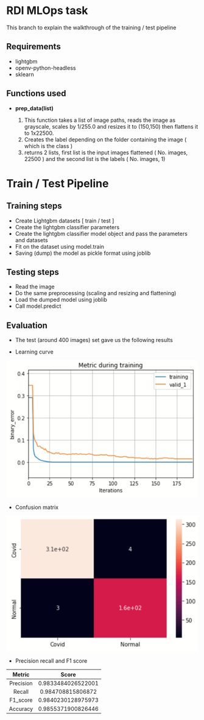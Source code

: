 # RDI MLOps task

This branch to explain the walkthrough of the training / test pipeline


## Requirements
- lightgbm
- openv-python-headless
- sklearn

## Functions used

- **prep_data(list)**

  1. This function takes a list of image paths, reads the image as grayscale, scales by 1/255.0 and resizes it to (150,150) then flattens it to 1x22500. 
  2. Creates the label depending on the folder containing the image ( which is the class )
  3. returns 2 lists, first list is the input images flattened ( No. images, 22500 ) and the second list is the labels ( No. images, 1)


# Train / Test Pipeline

## Training steps

- Create Lightgbm datasets [ train / test ]
- Create the lightgbm classifier parameters
- Create the lightgbm classifier model object and pass the parameters and datasets
- Fit on the dataset using model.train
- Saving (dump) the model as pickle format using joblib

## Testing steps
- Read the image
- Do the same preprocessing (scaling and resizing and flattening)
- Load the dumped model using joblib
- Call model.predict

## Evaluation 
- The test (around 400 images) set gave us the following results

- Learning curve

![alt text](https://github.com/A-Raafat/rdimlops/blob/Train_Test/traininerror.png)

- Confusion matrix

![alt text](https://github.com/A-Raafat/rdimlops/blob/Train_Test/cm2.png)

- Precision recall and F1 score

|Metric| Score |
|:----:|:-----:|
|Precision|0.9833484026522001|
|Recall|0.984708815806872|
|F1_score|0.9840230128975973|
|Accuracy|0.9855371900826446|
